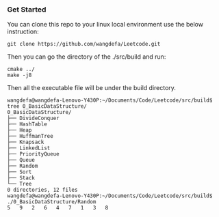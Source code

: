 ### Get Started
You can clone this repo to your linux local environment use the below instruction:
```
git clone https://github.com/wangdefa/Leetcode.git
```
Then you can go the directory of the ./src/build and run:
``` 
cmake ../
make -j8
```
Then all the executable file will be under the build directory.
```
wangdefa@wangdefa-Lenovo-Y430P:~/Documents/Code/Leetcode/src/build$ tree 0_BasicDataStructure/
0_BasicDataStructure/
├── DivideConquer
├── HashTable
├── Heap
├── HuffmanTree
├── Knapsack
├── LinkedList
├── PriorityQueue
├── Queue
├── Random
├── Sort
├── Stack
└── Tree
0 directories, 12 files
wangdefa@wangdefa-Lenovo-Y430P:~/Documents/Code/Leetcode/src/build$ ./0_BasicDataStructure/Random 
5	9	2	6	4	7	1	3	8	
```

